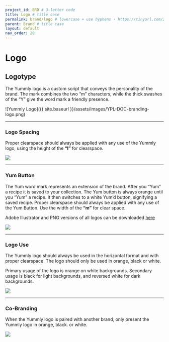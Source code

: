 ```yaml
---
project_id: BRD # 3-letter code
title: Logo # title case
permalink: brand/logo # lowercase + use hyphens › https://tinyurl.com/27kmc4rb
parent: Brand # title case
layout: default
nav_order: 20
---
```



# Logo

## Logotype

The Yummly logo is a custom script that conveys the personality of the brand. The  mark combines the two “m” characters, while the thick swashes of the “Y” give the word mark a friendly presence.

![Yummly Logo]({{ site.baseurl }}/assets/images/YPL-DOC-branding-logo.png)

<!-- <section class="flex-1_2-cols">
  <div>
    <h1>Logo</h1>
    <p>The Yummly logo is a custom script that conveys the personality of the brand. The  mark combines the two “m” characters, while the thick swashes of the “Y” give the word mark a friendly presence.</p>
  </div>
  <div>
    <img src="{{site.baseurl}}/assets/images/YPL-DOC-branding-logo.png">
  </div>
</section> -->

<hr>

<section class="flex-1_2-cols">
  <div>
    <h3>Logo Spacing</h3>
    <p>Proper clearspace should always be applied with any use of the Yummly logo, using the height of the <strong>“l”</strong> for clearspace.</p>
  </div>
  <div>
    <img src="{{site.baseurl}}/assets/images/YPL-DOC-branding-logo-clearspace.png">
  </div>
</section>

<hr>

<section class="flex-1_2-cols">
  <div>
    <h3>Yum Button</h3>
    <p>The Yum word mark represents an extension of the brand. After you “Yum” a recipe it is saved to your collection. The Yum button is always orange until you “Yum” a recipe. It then switches to a white Yum’d button, signifying a saved recipe. Proper clearspace should always be applied with any use of the Yum Button. Use the width of the <strong>“m”</strong> for clear space.</p>
    <p>Adobe Illustrator and PNG versions of all logos can be downloaded <a href="https://drive.google.com/file/d/1f7DcgXgE5Ss1wLkMfpWRHcVMZOOk3Sqi/view?usp=sharing">here</a></p>
  </div>
  <div>
    <img src="{{site.baseurl}}/assets/images/YPL-DOC-branding-yum_button.png">
  </div>
</section>

<hr>

<section class="flex-1_2-cols">
  <div>
    <h3>Logo Use</h3>
    <p>The Yummly logo should always be used in the horizontal format and with proper clearspace. The logo should only be used in orange, black or white.</p>
    <p>Primary usage of the logo is orange on white backgrounds. Secondary usage is black for light backgrounds, and reversed white for dark backgrounds.</p>
  </div>
  <div>
    <img src="{{site.baseurl}}/assets/images/YPL-DOC-branding-logo-usage.png">
  </div>
</section>

<hr>

<section class="flex-1_2-cols">
  <div>
    <h3>Co-Branding</h3>
    <p>When the Yummly logo is paired with another brand, only present the Yummly logo in orange, black. or white.</p>
  </div>
  <div>
    <img src="{{site.baseurl}}/assets/images/YPL-DOC-branding-logo-co_branding.png">
  </div>
</section>